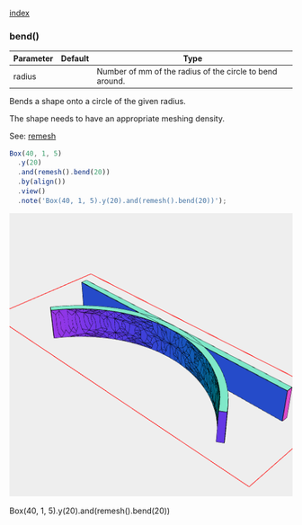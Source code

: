 [index](../../nb/api/index.md)
### bend()
Parameter|Default|Type
---|---|---
radius||Number of mm of the radius of the circle to bend around.

Bends a shape onto a circle of the given radius.

The shape needs to have an appropriate meshing density.

See: [remesh](../../nb/api/remesh.md)

```JavaScript
Box(40, 1, 5)
  .y(20)
  .and(remesh().bend(20))
  .by(align())
  .view()
  .note('Box(40, 1, 5).y(20).and(remesh().bend(20))');
```

![Image](bend.md.$2.png)

Box(40, 1, 5).y(20).and(remesh().bend(20))
